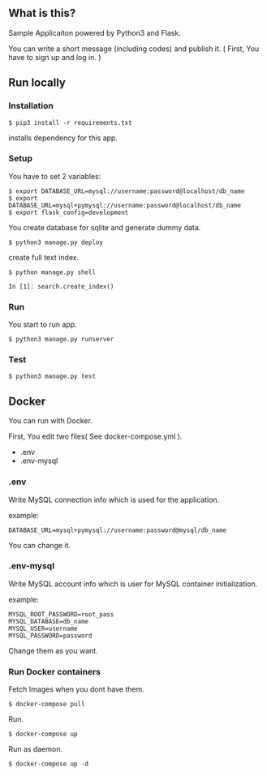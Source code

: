 ## What is this?
Sample Applicaiton powered by Python3 and Flask.

You can write a short message (including codes) and publish it.
( First, You have to sign up and log in. )

## Run locally

### Installation
    $ pip3 install -r requirements.txt
installs dependency for this app.

### Setup 
You have to set 2 variables:

	$ export DATABASE_URL=mysql://username:password@localhost/db_name
	$ export DATABASE_URL=mysql+pymysql://username:password@localhost/db_name
	$ export flask_config=development

You create database for sqlite and generate dummy data.

    $ python3 manage.py deploy
    
create full text index.

    $ python manage.py shell

    In [1]: search.create_index()


### Run
You start to run app.

    $ python3 manage.py runserver
    
### Test

    $ python3 manage.py test

## Docker
You can run with Docker.

First, You edit two files( See docker-compose.yml ).
* .env
* .env-mysql

### .env
Write MySQL connection info which is used for the application.

example:

	DATABASE_URL=mysql+pymysql://username:password@mysql/db_name

You can change it.

### .env-mysql
Write MySQL account info which is user for MySQL container initialization.

example:

	MYSQL_ROOT_PASSWORD=root_pass
	MYSQL_DATABASE=db_name
	MYSQL_USER=username
	MYSQL_PASSWORD=password

Change them as you want.


### Run Docker containers
Fetch Images when you dont have them.

	$ docker-compose pull

Run.

	$ docker-compose up 

Run as daemon.

	$ docker-compose up -d



